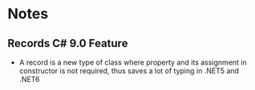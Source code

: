 # Notes

## Records C# 9.0 Feature
* A record is a new type of class where property and its assignment in constructor is not required, thus saves a lot of typing in .NET5 and .NET6